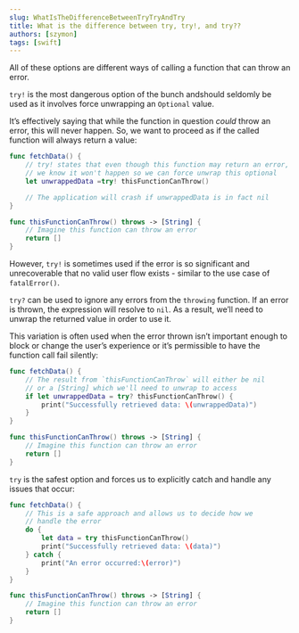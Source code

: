 ```yaml
---
slug: WhatIsTheDifferenceBetweenTryTryAndTry
title: What is the difference between try, try!, and try??
authors: [szymon]
tags: [swift]
---
```


All of these options are different ways of calling a function that can throw an error.

`try!` is the most dangerous option of the bunch andshould seldomly be used as it involves force unwrapping an `Optional` value.

It’s effectively saying that while the function in question _could_ throw an error, this will never happen. So, we want to proceed as if the called function will always return a value:

```swift
func fetchData() {
    // try! states that even though this function may return an error,
    // we know it won't happen so we can force unwrap this optional
    let unwrappedData =try! thisFunctionCanThrow()

    // The application will crash if unwrappedData is in fact nil
}

func thisFunctionCanThrow() throws -> [String] {
    // Imagine this function can throw an error
    return []
}
```
However, `try!` is sometimes used if the error is so significant and unrecoverable that no valid user flow exists - similar to the use case of `fatalError()`.

`try?` can be used to ignore any errors from the `throwing` function. If an error is thrown, the expression will resolve to `nil`. As a result, we’ll need to unwrap the returned value in order to use it.

This variation is often used when the error thrown isn’t important enough to block or change the user’s experience or it’s permissible to have the function call fail silently:

```swift
func fetchData() {
    // The result from `thisFunctionCanThrow` will either be nil
    // or a [String] which we'll need to unwrap to access
    if let unwrappedData = try? thisFunctionCanThrow() {
        print("Successfully retrieved data: \(unwrappedData)")
    }
}

func thisFunctionCanThrow() throws -> [String] {
    // Imagine this function can throw an error
    return []
}
```

`try` is the safest option and forces us to explicitly catch and handle any issues that occur:

```swift
func fetchData() {
    // This is a safe approach and allows us to decide how we
    // handle the error
    do {
        let data = try thisFunctionCanThrow()
        print("Successfully retrieved data: \(data)")
    } catch {
        print("An error occurred:\(error)")
    }
}

func thisFunctionCanThrow() throws -> [String] {
    // Imagine this function can throw an error
    return []
}
```
